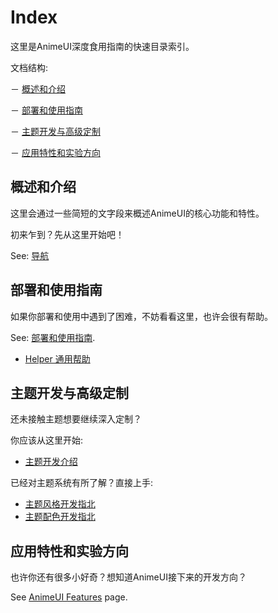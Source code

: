 # Index

这里是AnimeUI深度食用指南的快速目录索引。

文档结构: 

－ [概述和介绍](#概述和介绍)

－ [部署和使用指南](#部署和使用指南)

－ [主题开发与高级定制](#主题开发与高级定制)

－ [应用特性和实验方向](#应用特性和实验方向)


## 概述和介绍

这里会通过一些简短的文字段来概述AnimeUI的核心功能和特性。

初来乍到？先从这里开始吧！

See: [导航](/Guide)


## 部署和使用指南

如果你部署和使用中遇到了困难，不妨看看这里，也许会很有帮助。

See: [部署和使用指南](/instruction/).

- [Helper 通用帮助](/instruction/helper)


## 主题开发与高级定制

还未接触主题想要继续深入定制？

你应该从这里开始:

- [主题开发介绍](/theme-dev/) 

已经对主题系统有所了解？直接上手:

- [主题风格开发指北](/theme-dev/style/)
- [主题配色开发指北](/theme-dev/blending/)


## 应用特性和实验方向

也许你还有很多小好奇？想知道AnimeUI接下来的开发方向？

See [AnimeUI Features](/features/) page.
